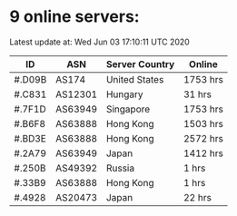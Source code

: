 # 9 online servers:

Latest update at: Wed Jun 03 17:10:11 UTC 2020

| ID | ASN | Server Country | Online |
| -- | --- | -------------- | ------ |
| #.D09B | AS174 | United States | 1753 hrs |
| #.C831 | AS12301 | Hungary | 31 hrs |
| #.7F1D | AS63949 | Singapore | 1753 hrs |
| #.B6F8 | AS63888 | Hong Kong | 1503 hrs |
| #.BD3E | AS63888 | Hong Kong | 2572 hrs |
| #.2A79 | AS63949 | Japan | 1412 hrs |
| #.250B | AS49392 | Russia | 1 hrs |
| #.33B9 | AS63888 | Hong Kong | 1 hrs |
| #.4928 | AS20473 | Japan | 22 hrs |

